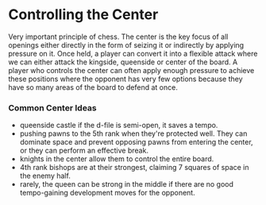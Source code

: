 # Controlling the Center
Very important principle of chess. The center is the key focus of all openings either directly in the form of seizing it or indirectly by applying pressure on it. Once held, a player can convert it into a flexible attack where we can either attack the kingside, queenside or center of the board. A player who controls the center can often apply enough pressure to achieve these positions where the opponent has very few options because they have so many areas of the board to defend at once.

### Common Center Ideas
- queenside castle if the d-file is semi-open, it saves a tempo.
- pushing pawns to the 5th rank when they're protected well. They can dominate space and prevent opposing pawns from entering the center, or they can perform an effective break. 
- knights in the center allow them to control the entire board.
- 4th rank bishops are at their strongest, claiming 7 squares of space in the enemy half.
- rarely, the queen can be strong in the middle if there are no good tempo-gaining development moves for the opponent.
